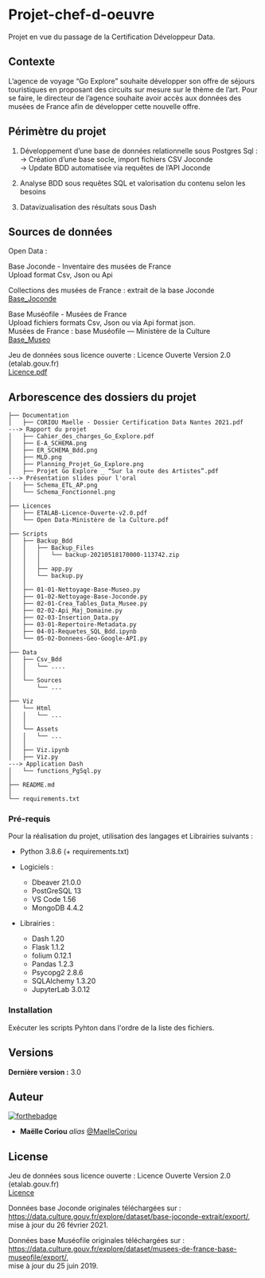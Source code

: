 # Projet-chef-d-oeuvre
 
Projet en vue du passage de la Certification Développeur Data.


## Contexte

L’agence de voyage “Go Explore” souhaite développer son offre de séjours touristiques en proposant des circuits sur mesure sur le thème de l’art. 
Pour se faire, le directeur de l’agence souhaite avoir accès aux données des musées de France afin de développer cette nouvelle offre.


## Périmètre du projet

1. Développement d’une base de données relationnelle sous Postgres Sql :
<br/>    → Création d’une base socle, import fichiers CSV Joconde
<br/>    → Update BDD automatisée via requêtes de l’API Joconde

2. Analyse BDD sous requêtes SQL et valorisation du contenu selon les besoins

3. Datavizualisation des résultats sous Dash


## Sources de données

Open Data :

Base Joconde - Inventaire des musées de France
<br/>Upload format Csv, Json ou Api

Collections des musées de France : extrait de la base Joconde
<br/>[Base_Joconde](https://data.culture.gouv.fr/explore/dataset/base-joconde-extrait/information/)

Base Muséofile - Musées de France 
<br/>Upload fichiers formats Csv, Json ou via Api format json.
<br/>Musées de France : base Muséofile — Ministère de la Culture
<br/>[Base_Museo](https://data.culture.gouv.fr/explore/dataset/musees-de-france-base-museofile/information/)

Jeu de données sous licence ouverte : Licence Ouverte Version 2.0 (etalab.gouv.fr)
<br/>[Licence.pdf](https://www.etalab.gouv.fr/wp-content/uploads/2017/04/ETALAB-Licence-Ouverte-v2.0.pdf)


## Arborescence des dossiers du projet

    ├── Documentation    
    │   ├── CORIOU Maelle - Dossier Certification Data Nantes 2021.pdf     ---> Rapport du projet
    │   ├── Cahier_des_charges_Go_Explore.pdf
    │   ├── E-A_SCHEMA.png
    │   ├── ER_SCHEMA_Bdd.png
    │   ├── MLD.png
    │   ├── Planning_Projet_Go_Explore.png
    │   ├── Projet Go Explore _ “Sur la route des Artistes”.pdf            ---> Présentation slides pour l'oral
    │   ├── Schema_ETL_AP.png
    │   └── Schema_Fonctionnel.png
    │                     
    ├── Licences
    │   ├── ETALAB-Licence-Ouverte-v2.0.pdf
    │   └── Open Data-Ministère de la Culture.pdf
    │   
    ├── Scripts
    │   ├── Backup_Bdd
    │   │   ├── Backup_Files
    │   │   │   └── backup-20210518170000-113742.zip
    │   │   │
    │   │   ├── app.py
    │   │   └── backup.py
    │   │   
    │   ├── 01-01-Nettoyage-Base-Museo.py
    │   ├── 01-02-Nettoyage-Base-Joconde.py
    │   ├── 02-01-Crea_Tables_Data_Musee.py
    │   ├── 02-02-Api_Maj_Domaine.py
    │   ├── 02-03-Insertion_Data.py
    │   ├── 03-01-Repertoire-Metadata.py
    │   ├── 04-01-Requetes_SQL_Bdd.ipynb
    │   └── 05-02-Donnees-Geo-Google-API.py
    │   
    ├── Data
    │   ├── Csv_Bdd
    │   │   └── ....
    │   │   
    │   └── Sources
    │       └── ...
    │   
    ├── Viz
    │   └── Html
    │   │   └── ...
    │   │   
    │   └── Assets
    │   │   └── ...
    │   │
    │   ├── Viz.ipynb
    │   ├── Viz.py                                                         ---> Application Dash  
    │   └── functions_PgSql.py    
    │                                          
    ├── README.md
    │
    └── requirements.txt


### Pré-requis

Pour la réalisation du projet, utilisation des langages et Librairies suivants :

   - Python 3.8.6 (+ requirements.txt)
        
   - Logiciels : 
       - Dbeaver 21.0.0
       - PostGreSQL 13
       - VS Code 1.56
       - MongoDB 4.4.2

   - Librairies :
       - Dash 1.20
       - Flask 1.1.2
       - folium 0.12.1
       - Pandas 1.2.3
       - Psycopg2 2.8.6
       - SQLAlchemy 1.3.20
       - JupyterLab 3.0.12


### Installation

Exécuter les scripts Pyhton dans l'ordre de la liste des fichiers.


## Versions

**Dernière version :** 3.0


## Auteur
[![forthebadge](http://forthebadge.com/images/badges/built-with-love.svg)](http://forthebadge.com)

* **Maëlle Coriou** _alias_ [@MaelleCoriou](https://github.com/MaelleCoriou)

## License

Jeu de données sous licence ouverte : Licence Ouverte Version 2.0 (etalab.gouv.fr)
<br/>[Licence](https://www.etalab.gouv.fr/wp-content/uploads/2017/04/ETALAB-Licence-Ouverte-v2.0.pdf)

Données base Joconde originales téléchargées sur :
<br/>https://data.culture.gouv.fr/explore/dataset/base-joconde-extrait/export/, 
<br/>mise à jour du 26 février 2021.

Données base Muséofile originales téléchargées sur :
<br/>https://data.culture.gouv.fr/explore/dataset/musees-de-france-base-museofile/export/, 
<br/>mise à jour du 25 juin 2019.

